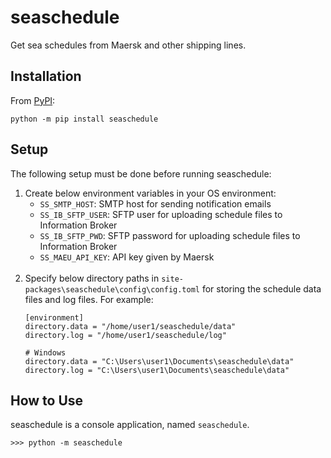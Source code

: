 # seaschedule
Get sea schedules from Maersk and other shipping lines.

## Installation
From [PyPI](https://pypi.org/project/seaschedule/):

    python -m pip install seaschedule

## Setup
The following setup must be done before running seaschedule:
1. Create below environment variables in your OS environment:
    * `SS_SMTP_HOST`: SMTP host for sending notification emails
    * `SS_IB_SFTP_USER`: SFTP user for uploading schedule files to Information Broker
    * `SS_IB_SFTP_PWD`: SFTP password for uploading schedule files to Information Broker
    * `SS_MAEU_API_KEY`: API key given by Maersk 
<br/><br/>
2. Specify below directory paths in `site-packages\seaschedule\config\config.toml` for storing the schedule data files and log files. For example:
    ```
    [environment]
    directory.data = "/home/user1/seaschedule/data"
    directory.log = "/home/user1/seaschedule/log"

    # Windows
    directory.data = "C:\Users\user1\Documents\seaschedule\data"
    directory.log = "C:\Users\user1\Documents\seaschedule\data"
    ```

## How to Use
seaschedule is a console application, named `seaschedule`.

    >>> python -m seaschedule
